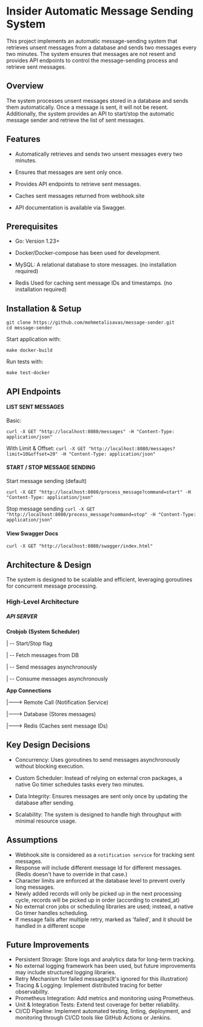 
# Insider Automatic Message Sending System


This project implements an automatic message-sending system that retrieves unsent messages from a database and sends two messages every two minutes. The system ensures that messages are not resent and provides API endpoints to control the message-sending process and retrieve sent messages.

  

## Overview
  

The system processes unsent messages stored in a database and sends them automatically. Once a message is sent, it will not be resent. Additionally, the system provides an API to start/stop the automatic message sender and retrieve the list of sent messages.

  

## Features
  

- Automatically retrieves and sends two unsent messages every two minutes.

- Ensures that messages are sent only once.

- Provides API endpoints to retrieve sent messages.

- Caches sent messages returned from webhook.site

- API documentation is available via Swagger.

  

## Prerequisites

- Go: Version 1.23+

- Docker/Docker-compose has been used for development.

- MySQL: A relational database to store messages. (no installation required)

- Redis Used for caching sent message IDs and timestamps. (no installation required)

  
  

## Installation & Setup

  
```
git clone https://github.com/mehmetalisavas/message-sender.git
cd message-sender
```

  
Start application with:
  
`make docker-build`


  
Run tests with:

`make test-docker`

  

## API Endpoints

#### LIST SENT MESSAGES

 
Basic:

`curl -X GET "http://localhost:8080/messages" -H "Content-Type: application/json"`

  

With Limit & Offset:
`curl -X GET "http://localhost:8080/messages?limit=10&offset=20" -H "Content-Type: application/json"`

  

#### START / STOP MESSAGE SENDING


Start message sending (default)
  
`curl -X GET "http://localhost:8080/process_message?command=start" -H "Content-Type: application/json"`

  

Stop message sending
`curl -X GET "http://localhost:8080/process_message?command=stop" -H "Content-Type: application/json"`


#### View Swagger Docs 
`curl -X GET "http://localhost:8080/swagger/index.html"`


## Architecture & Design

The system is designed to be scalable and efficient, leveraging goroutines for concurrent message processing.




### High-Level Architecture

##### API SERVER

**Crobjob**
**(System Scheduler)**

| -- Start/Stop flag

| -- Fetch messages from DB

| -- Send messages asynchronously

| -- Consume messages asynchronously

  
**App Connections**

|---> Remote Call (Notification Service)

|---> Database (Stores messages)

|---> Redis (Caches sent message IDs)
  
  
  

## Key Design Decisions

- Concurrency: Uses goroutines to send messages asynchronously without blocking execution.

- Custom Scheduler: Instead of relying on external cron packages, a native Go timer schedules tasks every two minutes.

- Data Integrity: Ensures messages are sent only once by updating the database after sending.

- Scalability: The system is designed to handle high throughput with minimal resource usage.


## Assumptions
- Webhook.site is considered as a `notification service` for tracking sent messages.
- Response will include different message Id for different messages.(Redis doesn't have to override in that case.)
- Character limits are enforced at the database level to prevent overly long messages.
- Newly added records will only be picked up in the next processing cycle, records will be picked up in order (according to created_at)
- No external cron jobs or scheduling libraries are used; instead, a native Go timer handles scheduling.
- If message fails after multiple retry, marked as 'failed', and it should be handled in a different scope


## Future Improvements
- Persistent Storage: Store logs and analytics data for long-term tracking.
- No external logging framework has been used, but future improvements may include structured logging libraries.
- Retry Mechanism for failed messages(It's ignored for this illustration)
- Tracing & Logging: Implement distributed tracing for better observability.
- Prometheus Integration: Add metrics and monitoring using Prometheus.
- Unit & Integration Tests: Extend test coverage for better reliability.
- CI/CD Pipeline: Implement automated testing, linting, deployment, and monitoring through CI/CD tools like GitHub Actions or Jenkins.

